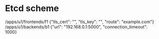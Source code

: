 # Etcd scheme

/apps/u1/frontends/f1 {"tls_cert": "", "tls_key": "", "route": "example.com"}
/apps/u1/backends/b1 {"url": "192.168.0.1:5000", "connection_timeout": 1000}
